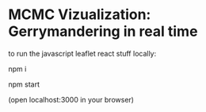 # MCMC Vizualization: Gerrymandering in real time

to run the javascript leaflet react stuff locally:

npm i

npm start

(open localhost:3000 in your browser)
